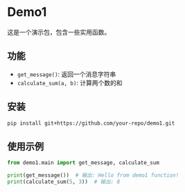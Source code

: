 # Demo1

这是一个演示包，包含一些实用函数。

## 功能

- `get_message()`: 返回一个消息字符串
- `calculate_sum(a, b)`: 计算两个数的和

## 安装

```bash
pip install git+https://github.com/your-repo/demo1.git
```

## 使用示例

```python
from demo1.main import get_message, calculate_sum

print(get_message())  # 输出: Hello from demo1 function!
print(calculate_sum(5, 3))  # 输出: 8
```

